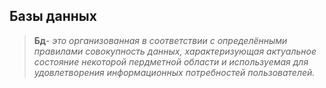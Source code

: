 ## Базы данных
> **Бд**- *это организованная в соответствии с определёнными правилами совокупность данных, характеризующая актуальное состояние некоторой пердметной области и используемая для удовлетворения информационных потребностей пользователей.*
